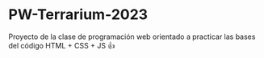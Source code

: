 # PW-Terrarium-2023
Proyecto de la clase de programación web orientado a practicar las bases del código HTML + CSS + JS 👍
